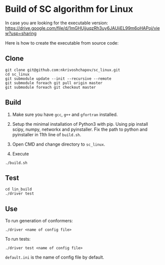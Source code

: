 # Build of SC algorithm for Linux

In case you are looking for the executable version:
https://drive.google.com/file/d/1mGHUjjuqzRh3uy6JAUiiEL99m6oHAPoj/view?usp=sharing

Here is how to create the executable from source code:

## Clone

```
git clone git@github.com:nkrivoshchapov/sc_linux.git
cd sc_linux
git submodule update --init --recursive --remote
git submodule foreach git pull origin master
git submodule foreach git checkout master
```

## Build

1. Make sure you have `gcc`, `g++` and `gfortran` installed.

2. Setup the minimal installation of Python3 with pip. Using pip install scipy, numpy, networkx and pyinstaller. Fix the path to python and pyinstaller in 11th line of `build.sh`.

3. Open CMD and change directory to `sc_linux`.

4. Execute

```
./build.sh
```

## Test

```
cd lin_build
./driver test
```

## Use

To run generation of conformers:
 
```
./driver <name of config file>
```

To run tests:

```
./driver test <name of config file>
```

`default.ini` is the name of config file by default.
